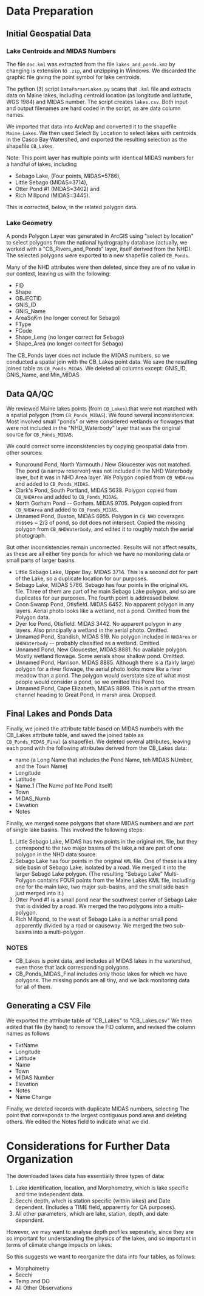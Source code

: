 # Data Preparation

## Initial Geospatial Data
### Lake Centroids and MIDAS Numbers
The file `doc.kml` was extracted from the file `lakes_and_ponds.kmz`
by changing is extension to `.zip`, and unzipping in Windows.  We
discarded the graphic file giving the point symbol for lake centroids.

The python (3) script `DataParserLakes.py` scans that `.kml` file and extracts
data on Maine lakes, including centroid location (as longitude and latitude, WGS 
1984) and MIDAS number.  The script creates `lakes.csv`.  Both input and output
filenames are hard coded in the script, as are data column names.

We imported that data into ArcMap and converted it to the shapefile 
`Maine_Lakes`.  We then used Select By Location to select lakes with centroids
in the Casco Bay Watershed, and exported the resulting selection as the
shapefile `CB_Lakes`.

Note:  This point layer has multiple points with identical MIDAS numbers for
a handful of lakes, including
*  Sebago Lake, (Four points, MIDAS=5786),
*  Little Sebago (MIDAS=3714),
*  Otter Pond #1  (MIDAS=3402) and
*  Rich Millpond (MIDAS=3445).

This is corrected, below, in the related polygon data.

### Lake Geometry
A ponds Polygon Layer was generated in ArcGIS using "select by location" 
to select polygons from the national hydrography database (actually, we worked
with a "CB_Rivers_and_Ponds" layer, itself derived from the NHD). The selected
polygons were exported to a new shapefile called `CB_Ponds`.

Many of the NHD attributes were then deleted, since they are of no value in our
context, leaving us with the following:  
*  FID  
*  Shape  
*  OBJECTID  
*  GNIS_ID  
*  GNIS_Name  
*  AreaSqKm (no longer correct for Sebago)  
*  FType  
*  FCode  
*  Shape_Leng (no longer correct for Sebago)  
*  Shape_Area (no longer correct for Sebago)  

The CB_Ponds layer does not include the MIDAS numbers, so we conducted a
spatial join with the CB_Lakes point data.  We save the resulting joined table
as `CB_Ponds_MIDAS`. We deleted all columns except: GNIS_ID, GNIS_Name, and
Min_MIDAS

## Data QA/QC
We reviewed Maine lakes points (from `CB_Lakes`).that were not matched with a
spatial polygon (from `CB_Ponds_MIDAS`). We found several inconsistencies.  Most
involved small "ponds" or were considered wetlands or flowages that were not
included in the "NHD_Waterbody" layer that was the original source for 
`CB_Ponds_MIDAS`.

We could correct some inconsistencies by copying geospatial data from other
sources:  
*  Runaround Pond, North Yarmouth / New Gloucester was not matched.  The pond (a 
   narrow reservoir) was not included in the NHD Waterbody layer, but it
   was in NHD Area layer. We Polygon copied from `CB_NHDArea` and added to
   `CB_Ponds_MIDAS`.  
*  Clark's Pond, South Portland, MIDAS 5638.  Polygon copied from `CB_NHDArea` and
   added to `CB_Ponds_MIDAS`.  
*  North Gorham Pond -- Gorham.  MIDAS 9705.  Polygon copied from `CB_NHDArea`
   and added to `CB_Ponds_MIDAS`.  
*  Unnamed Pond, Buxton, MIDAS 6955.  Polygon in `CB_NHD` coverages misses
   ~ 2/3 of pond, so dot does not intersect. Copied the missing polygon from
   `CB_NHDWaterbody`, and edited it to roughly match the aerial photograph.

But other inconsistencies remain uncorrected.  Results will not affect results,
as these are all either tiny ponds for which we have no monitoring data or 
small parts of larger basins.  
*  Little Sebago Lake, Upper Bay. MIDAS 3714. This is a second dot for part of
   the Lake, so a duplicate location for our purposes.  
*  Sebago Lake, MIDAS 5786. Sebago has four points in the original `KML` file.
   Three of them are part of he main Sebago Lake polygon, and so are duplicates
   for our purposes. The fourth point is addressed below.  
*  Coon Swamp Pond, Otisfield.  MIDAS 6452.  No apparent polygon in any layers. 
   Aerial photo looks like a wetland, not a pond. Omitted from the Polygon data.  
*  Dyer Ice Pond, Otisfield.  MIDAS 3442.  No apparent polygon in any layers.
   Also principally a wetland in the aerial photo. Omitted.  
*  Unnamed Pond, Standish, MIDAS 519.  No polygon included in `NHDArea` or
   `NHDWaterbody` -- probably classified as a wetland.  Omitted.  
*  Unnamed Pond, New Gloucester, MIDAS 8881.  No available polygon.  Mostly
   wetland flowage. Some aerials show shallow pond.  Omitted.
*  Unnamed Pond, Harrison.  MIDAS 8885.  Although there is a (fairly large)
   polygon for a river flowage, the aerial photo looks more like a river meadow
   than a pond.  The polygon would overstate size of what most people would consider
   a pond, so we omitted this Pond too. 
*  Unnamed Pond, Cape Elizabeth, MIDAS 8899. This is part of the stream channel
   heading to Great Pond, in marsh area.  Dropped.  


## Final Lakes and Ponds Data
Finally, we joined the attribute table based on MIDAS numbers with the
CB_Lakes attribute table, and saved the joined table as `CB_Ponds_MIDAS_Final`
(a shapefile). We deleted several attributes, leaving each pond with the
following attributes derived from the CB_Lakes data:
*  name    (a Long Name that includes the Pond Name, teh MIDAS NUmber, and the Town Name)
*  Longitude
*  Latitude
*  Name_1  (The Name pof hte Pond itself)
*  Town
*  MIDAS_Numb
*  Elevation
*  Notes

Finally, we merged some polygons that share MIDAS numbers and are part of single
lake basins. This involved the following steps:

1.  Little Sebago Lake, MIDAS has two points in the original `KML` file, but
    they correspond to the two major basins of the lake,a nd are part of one
    polygon in the NHD data source.  
2.  Sebago Lake has four points in the original `KML` file.  One of these is a
    tiny side basin of Sebago Lake, isolated by a road.  We merged it into the
    larger Sebago Lake polygon.  (The resulting "Sebago Lake" Multi-Polygon
    contains FOUR points from the Maine Lakes KML file, including one for the
    main lake, two major sub-basins, and the small side basin just merged into
    it.)  
3.  Otter Pond #1 is a small pond near the southwest corner of Sebago Lake that
    is divided by a road. We merged the two polygons into a multi-polygon.  
4.  Rich Millpond, to the west of Sebago Lake is a nother small pond apparently 
    divided by a road or causeway.  We merged the two sub-basins into a
    multi-polygon.


### NOTES
*  CB_Lakes is point data, and includes all MIDAS lakes in the watershed, even 
   those that lack corresponding polygons.
*  CB_Ponds_MIDAS_Final includes only those lakes for which we have polygons.
   The missing ponds are all tiny, and we lack monitoring data for all of them.

## Generating a CSV File
We exported the attribute table of "CB_Lakes" to "CB_Lakes.csv"  We then 
edited that file (by hand) to remove the FID column, and revised the column
names as follows

*  ExtName
*  Longitude
*  Latitude
*  Name
*  Town
*  MIDAS Number
*  Elevation
*  Notes
*  Name Change

Finally, we deleted records with duplicate MIDAS numbers, selecting
The point that corresponds to the largest contiguous pond area and deleting
others.  We edited the Notes field to indicate what we did.



# Considerations for Further Data Organization
The downloaded lakes data has essentially three types of data:
1.  Lake identification, location, and Morphometry, which is lake specific and
    time independent data.
2.  Secchi depth, which is station specific (within lakes) and Date dependent.
    (Includes a TIME field, apparently for QA purposes).
3.  All other parameters, which are  lake, station, depth, and date dependent.

However, we may want to analyse depth profiles seperately, since they are so
important for understanding the physics of the lakes, and so important in terms
of climate change impacts on lakes.

So this suggests we want to reorganize the data into four tables, as follows:
*  Morphometry
*  Secchi
*  Temp and DO
*  All Other Observations
